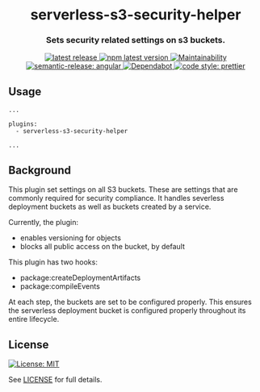 <h1 align="center" style="border-bottom: none;"> serverless-s3-security-helper</h1>
<h3 align="center">Sets security related settings on s3 buckets.</h3>
<p align="center">
  <a href="https://github.com/stratiformdigital/serverless-s3-security-helper/releases/latest">
    <img alt="latest release" src="https://img.shields.io/github/release/stratiformdigital/serverless-s3-security-helper.svg">
  </a>
  <a href="https://www.npmjs.com/package/@stratiformdigital/serverless-s3-security-helper">
    <img alt="npm latest version" src="https://img.shields.io/npm/v/@stratiformdigital/serverless-s3-security-helper/latest.svg">
  </a>
  <a href="https://codeclimate.com/github/stratiformdigital/serverless-s3-security-helper/maintainability">
    <img alt="Maintainability" src="https://api.codeclimate.com/v1/badges/3a3eb55e2dc93c7e0174/maintainability">
  </a>
  <a href="https://github.com/semantic-release/semantic-release">
    <img alt="semantic-release: angular" src="https://img.shields.io/badge/semantic--release-angular-e10079?logo=semantic-release">
  </a>
  <a href="https://dependabot.com/">
    <img alt="Dependabot" src="https://badgen.net/badge/Dependabot/enabled/green?icon=dependabot">
  </a>
  <a href="https://github.com/prettier/prettier">
    <img alt="code style: prettier" src="https://img.shields.io/badge/code_style-prettier-ff69b4.svg?style=flat-square">
  </a>
</p>

## Usage

```
...

plugins:
  - serverless-s3-security-helper

...

```

## Background

This plugin set settings on all S3 buckets. These are settings that are commonly required for security compliance. It handles severless deployment buckets as well as buckets created by a service.

Currently, the plugin:

- enables versioning for objects
- blocks all public access on the bucket, by default

This plugin has two hooks:

- package:createDeploymentArtifacts
- package:compileEvents

At each step, the buckets are set to be configured properly. This ensures the serverless deployment bucket is configured properly throughout its entire lifecycle.

## License

[![License: MIT](https://img.shields.io/badge/License-MIT-blue.svg)](https://opensource.org/licenses/MIT)

See [LICENSE](LICENSE) for full details.
